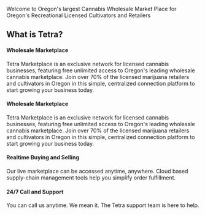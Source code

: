 Welcome to Oregon's largest Cannabis Wholesale Market Place for Oregon's Recreational Licensed Cultivators and Retailers


## What is Tetra?

#### Wholesale Marketplace
Tetra Marketplace is an exclusive network for licensed cannabis businesses, featuring free unlimited access to Oregon's leading wholesale cannabis marketplace. Join over 70% of the licensed marijuana retailers and cultivators in Oregon in this simple, centralized connection platform to start growing your business today.

#### Wholesale Marketplace
Tetra Marketplace is an exclusive network for licensed cannabis businesses, featuring free unlimited access to Oregon's leading wholesale cannabis marketplace. Join over 70% of the licensed marijuana retailers and cultivators in Oregon in this simple, centralized connection platform to start growing your business today.

#### Realtime Buying and Selling
Our live marketplace can be accessed anytime, anywhere. Cloud based supply-chain management tools help you simplify order fulfillment.

#### 24/7 Call and Support
You can call us anytime. We mean it. The Tetra support team is here to help.


## 
